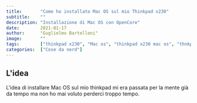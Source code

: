 ```yaml
---
title:       "Come ho installato Mac OS sul mio Thinkpad x230"
subtitle:    ""
description: "Installazione di Mac OS con OpenCore"
date:        2021-01-17
author:      "Guglielmo Bartelloni"
image:       ""
tags:        ["thinkpad x230", "Mac os", "thinkpad x230 mac os", "thnkpad mac os", "opencore", "thinkpad x230 opencore", "thinkpad opencore"]
categories:  ["Cose da nerd"]
---
```


## L'idea

L'idea di installare Mac OS sul mio thinkpad mi era passata per la mente già da tempo ma non ho mai voluto perderci troppo tempo. 

